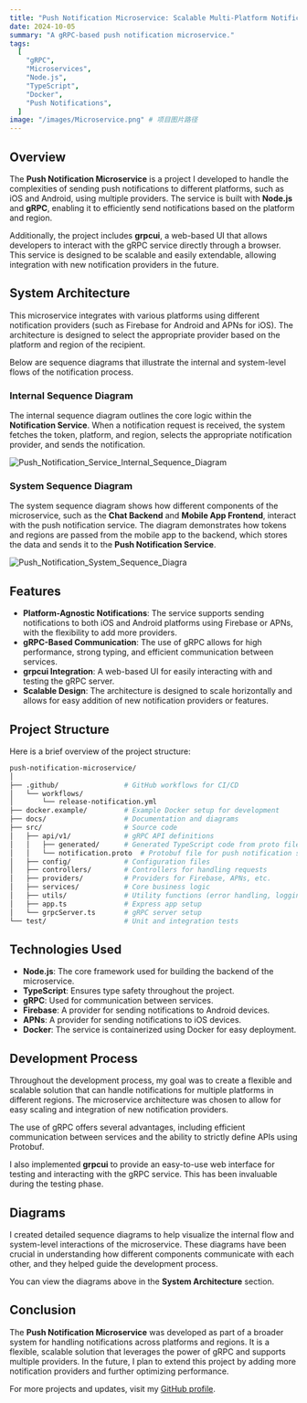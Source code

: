 ```yaml
---
title: "Push Notification Microservice: Scalable Multi-Platform Notification System"
date: 2024-10-05
summary: "A gRPC-based push notification microservice."
tags:
  [
    "gRPC",
    "Microservices",
    "Node.js",
    "TypeScript",
    "Docker",
    "Push Notifications",
  ]
image: "/images/Microservice.png" # 项目图片路径
---
```


## Overview

The **Push Notification Microservice** is a project I developed to handle the complexities of sending push notifications to different platforms, such as iOS and Android, using multiple providers. The service is built with **Node.js** and **gRPC**, enabling it to efficiently send notifications based on the platform and region.

Additionally, the project includes **grpcui**, a web-based UI that allows developers to interact with the gRPC service directly through a browser. This service is designed to be scalable and easily extendable, allowing integration with new notification providers in the future.

## System Architecture

This microservice integrates with various platforms using different notification providers (such as Firebase for Android and APNs for iOS). The architecture is designed to select the appropriate provider based on the platform and region of the recipient.

Below are sequence diagrams that illustrate the internal and system-level flows of the notification process.

### Internal Sequence Diagram

The internal sequence diagram outlines the core logic within the **Notification Service**. When a notification request is received, the system fetches the token, platform, and region, selects the appropriate notification provider, and sends the notification.

![Push_Notification_Service_Internal_Sequence_Diagram](/images/Push_Notification_Service_Internal_Sequence_Diagram.png)

### System Sequence Diagram

The system sequence diagram shows how different components of the microservice, such as the **Chat Backend** and **Mobile App Frontend**, interact with the push notification service. The diagram demonstrates how tokens and regions are passed from the mobile app to the backend, which stores the data and sends it to the **Push Notification Service**.

![Push_Notification_System_Sequence_Diagra](/images/Push_Notification_System_Sequence_Diagram.png)

## Features

- **Platform-Agnostic Notifications**: The service supports sending notifications to both iOS and Android platforms using Firebase or APNs, with the flexibility to add more providers.
- **gRPC-Based Communication**: The use of gRPC allows for high performance, strong typing, and efficient communication between services.
- **grpcui Integration**: A web-based UI for easily interacting with and testing the gRPC server.
- **Scalable Design**: The architecture is designed to scale horizontally and allows for easy addition of new notification providers or features.

## Project Structure

Here is a brief overview of the project structure:

```bash
push-notification-microservice/
│
├── .github/                # GitHub workflows for CI/CD
│   └── workflows/
│       └── release-notification.yml
├── docker.example/         # Example Docker setup for development
├── docs/                   # Documentation and diagrams
├── src/                    # Source code
│   ├── api/v1/             # gRPC API definitions
│   │   ├── generated/      # Generated TypeScript code from proto files
│   │   └── notification.proto  # Protobuf file for push notification service
│   ├── config/             # Configuration files
│   ├── controllers/        # Controllers for handling requests
│   ├── providers/          # Providers for Firebase, APNs, etc.
│   ├── services/           # Core business logic
│   ├── utils/              # Utility functions (error handling, logging)
│   ├── app.ts              # Express app setup
│   └── grpcServer.ts       # gRPC server setup
└── test/                   # Unit and integration tests
```

## Technologies Used

- **Node.js**: The core framework used for building the backend of the microservice.
- **TypeScript**: Ensures type safety throughout the project.
- **gRPC**: Used for communication between services.
- **Firebase**: A provider for sending notifications to Android devices.
- **APNs**: A provider for sending notifications to iOS devices.
- **Docker**: The service is containerized using Docker for easy deployment.

## Development Process

Throughout the development process, my goal was to create a flexible and scalable solution that can handle notifications for multiple platforms in different regions. The microservice architecture was chosen to allow for easy scaling and integration of new notification providers.

The use of gRPC offers several advantages, including efficient communication between services and the ability to strictly define APIs using Protobuf.

I also implemented **grpcui** to provide an easy-to-use web interface for testing and interacting with the gRPC service. This has been invaluable during the testing phase.

## Diagrams

I created detailed sequence diagrams to help visualize the internal flow and system-level interactions of the microservice. These diagrams have been crucial in understanding how different components communicate with each other, and they helped guide the development process.

You can view the diagrams above in the **System Architecture** section.

## Conclusion

The **Push Notification Microservice** was developed as part of a broader system for handling notifications across platforms and regions. It is a flexible, scalable solution that leverages the power of gRPC and supports multiple providers. In the future, I plan to extend this project by adding more notification providers and further optimizing performance.

For more projects and updates, visit my [GitHub profile](https://github.com/yx-fan/push-notification-microservice).
